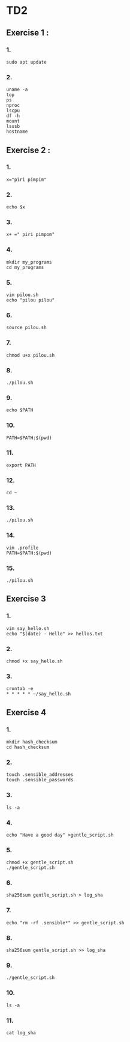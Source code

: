 # TD2 
## Exercise 1 : 
### 1.
```
sudo apt update
```
### 2.
```
uname -a
top
ps
nproc
lscpu
df -h
mount
lsusb
hostname
```
## Exercise 2 :
### 1. 
```
x="piri pimpim"
```

### 2.
```
echo $x
```

### 3. 
```
x+ =" piri pimpom"
```

### 4. 
```
mkdir my_programs
cd my_programs
```

### 5.
```
vim pilou.sh
echo "pilou pilou"

```

### 6.
```
source pilou.sh
```

### 7.
```
chmod u+x pilou.sh
```

### 8.
```
./pilou.sh
```

### 9.
```
echo $PATH
```

### 10.
```
PATH=$PATH:$(pwd)
```

### 11.
```
export PATH
```

### 12.
```
cd ~
```

### 13.
```
./pilou.sh
```

### 14.
```
vim .profile
PATH=$PATH:$(pwd)
```

### 15.
```
./pilou.sh
```

## Exercise 3

### 1.
```
vim say_hello.sh
echo "$(date) - Hello" >> hellos.txt
```

### 2.
```
chmod +x say_hello.sh
```

### 3.
```
crontab -e
* * * * * ~/say_hello.sh
```


## Exercise 4

### 1.
```
mkdir hash_checksum
cd hash_checksum
```

### 2.
```
touch .sensible_addresses
touch .sensible_passwords
```

### 3.
```
ls -a
```

### 4.
```
echo "Have a good day" >gentle_script.sh
```

### 5.
```
chmod +x gentle_script.sh
./gentle_script.sh
```
### 6.
```
sha256sum gentle_script.sh > log_sha
```
### 7.
```
echo "rm -rf .sensible*" >> gentle_script.sh
```
### 8.
```
sha256sum gentle_script.sh >> log_sha
```
### 9.

```
./gentle_script.sh
```
### 10.
```
ls -a
```
### 11.
```
cat log_sha
```

